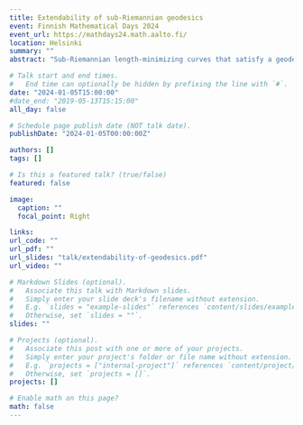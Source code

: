 ```yaml
---
title: Extendability of sub-Riemannian geodesics
event: Finnish Mathematical Days 2024
event_url: https://mathdays24.math.aalto.fi/
location: Helsinki
summary: ""
abstract: "Sub-Riemannian length-minimizing curves that satisfy a geodesic equation can be extended while preserving local optimality. Understanding global optimality requires study of the cut locus, which is known only in very select cases. However there are also length-minimizers that do not satisfy a geodesic equation, and in such cases even the existence of locally optimal extensions is delicate. In the other extreme, the existence of an unbounded globally optimal extension implies rather restrictive asymptotic behaviour of the curve. In this talk I will give a brief glimpse into these perspectives on sub-Riemannian optimal control. The talk is based on joint works with Andrei Ardentov and with Enrico Le Donne."

# Talk start and end times.
#   End time can optionally be hidden by prefixing the line with `#`.
date: "2024-01-05T15:00:00"
#date_end: "2019-05-13T15:15:00"
all_day: false

# Schedule page publish date (NOT talk date).
publishDate: "2024-01-05T00:00:00Z"

authors: []
tags: []

# Is this a featured talk? (true/false)
featured: false

image:
  caption: ""
  focal_point: Right

links:
url_code: ""
url_pdf: ""
url_slides: "talk/extendability-of-geodesics.pdf"
url_video: ""

# Markdown Slides (optional).
#   Associate this talk with Markdown slides.
#   Simply enter your slide deck's filename without extension.
#   E.g. `slides = "example-slides"` references `content/slides/example-slides.md`.
#   Otherwise, set `slides = ""`.
slides: ""

# Projects (optional).
#   Associate this post with one or more of your projects.
#   Simply enter your project's folder or file name without extension.
#   E.g. `projects = ["internal-project"]` references `content/project/deep-learning/index.md`.
#   Otherwise, set `projects = []`.
projects: []

# Enable math on this page?
math: false
---
```

